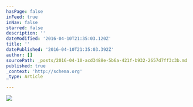 ```yaml
---
hasPage: false
inFeed: true
inNav: false
starred: false
description: ''
dateModified: '2016-04-10T21:35:03.120Z'
title: ''
datePublished: '2016-04-10T21:35:03.392Z'
author: []
sourcePath: _posts/2016-04-10-acd3488e-5b6a-421f-b932-2657d7ff3c3b.md
published: true
_context: 'http://schema.org'
_type: Article

---
```

![](https://the-grid-user-content.s3-us-west-2.amazonaws.com/14845a07-fc41-493b-b753-2006fc87a759.jpg)